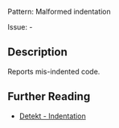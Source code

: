 Pattern: Malformed indentation

Issue: -

## Description

Reports mis-indented code.

## Further Reading

* [Detekt - Indentation](https://detekt.dev/docs/rules/formatting/#indentation)